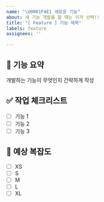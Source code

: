 ```yaml
---
name: "\U0001FAE1 새로운 기능"
about: 새 기능 개발을 할 때는 이거 선택!!
title: "[ Feature ] 기능 제목"
labels: feature
assignees: ''

---
```


## 📌 기능 요약

개발하는 기능이 무엇인지 간략하게 작성

## ✅ 작업 체크리스트

- [ ] 기능 1
- [ ] 기능 2
- [ ] 기능 3

## 📏 예상 복잡도

- [ ] XS
- [ ] S
- [ ] M
- [ ] L
- [ ] XL
